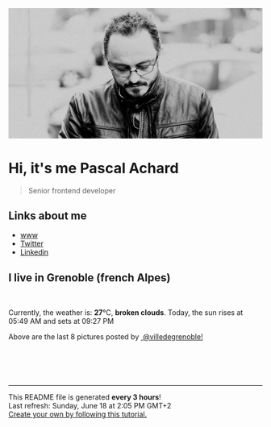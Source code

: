 ![Pascal Achard](./images/photo-pascal-achard.jpg)
# Hi, it's me Pascal Achard
> Senior frontend developer

## Links about me
- [www](https://www.pascal-achard.com)
- [Twitter](https://twitter.com/botmaster)
- [Linkedin](http://www.linkedin.com/in/pascal-achard)


## I live in Grenoble (french Alpes)
<img src="https://openweathermap.org/img/wn/04d@2x.png" alt="">

Currently, the weather is: **27**°C, **broken clouds**.
Today, the sun rises at 05:49 AM and sets at 09:27 PM

Above are the last 8 pictures posted by <a href="https://www.instagram.com/villedegrenoble/" target="_blank"><img alt="" src="https://upload.wikimedia.org/wikipedia/commons/thumb/e/e7/Instagram_logo_2016.svg/1024px-Instagram_logo_2016.svg.png" width="20"/> @villedegrenoble!</a>

<p style="display: flex; flex-wrap: wrap; gap: 20px;">
        <img src="https://cdn1.picuki.com/hosted-by-instagram/q/0exhNuNYnjBGZDHIdN5WmL9I2Pk2GAlRNucaS7j0nyZiNxIsbHWB58ltwdev%7C%7CDlyKw1oASyLfzpj4osuVVtVZFdzPUfXTrKASjtX56+YVoCl1zRk8JZikb88KXEXZXCn%7C%7CsIkOzjYMTIfQeoEH%7C%7Cb2rvUW+%7C%7C7wbTYNpi2TNLxCyQlWotfpUrJy9ZRzt52U1h+189JldAJZ+jtvdBFundPZlTIeAf3+Idp1orN2S%7C%7CkKhtAKv6K81SO2ECMseW16GX6Rv5+HoOAAuiDpYGhpqzfheKc4EEMWggi85RU4ja05ntzxbKxVgPsTvZCaCmMDUjFKiCU%7C%7Ck8SqtgLsSUHv3EBQnjeel%7C%7CW+eqN29qrRI9eYX%7C%7Cr7zyrEX4bvBr9jYm0VCNH6cmr+JMOzMOxDh91BPstb4m742yyoRbLVmhx0WWMe2mDTWrEpBcKTx5C3+3ONhGreoVJs.jpeg" alt="" width="200"/>
        <img src="https://cdn1.picuki.com/hosted-by-instagram/q/0exhNuNYnjBGZDHIdN5WmL9I2Pk2GAlRNecaS7j0nyZiNxIsbHWB58ltwdGn%7C%7CDh6Kwh9HS+Lfzpk4Y4oVFpVZFByPk3aSrCNTDhc76mZU4Ck1DFj9Z5knL4wJHAYZXKs8cQpOzjYMTIfQeoEH%7C%7Cb2rvUT+vvwbTYNpi2TNLxCyQlWotfpUrJy9ZRzt52U1h+189JldAJZ+jtvdBFundPZlTIeAf3+Idp1orN2S%7C%7CkKhtAKv6K%7C%7C1SO2ECMseW16GX6Rv5+HoOAAuiDpYGhpqzTheKc4EEMWggi5giRpmK4mv5yRM6xVgOlh6LnvCmMDUjFKiCU%7C%7Ck8SqtQLsSUHv3EBQnjeel%7C%7CW+eqN29qrRI9C%7C%7CcZbi3SDKTbSKDq9CBXAdL%7C%7CabHkbpJMqlE+t7h59rOOof3mjs4Azse4rFmhx0WWMe2mSoXbFSBcKTx5C3+3ONhGreoVJs.jpeg" alt="" width="200"/>
        <img src="https://cdn1.picuki.com/hosted-by-instagram/q/0exhNuNYnjBGZDHIdN5WmL9I2Pk2GAlRNecaS7j0nyZiNxIsbHWB58ltwdev%7C%7CDlyKw1oASyLfzpj4oooUV1TZFdzPUfXTLCNSjtX56maUYCl0DZu95BmkLo1K3UXYHGv9sotOzjYMTIfQeoEH%7C%7Cb2rvUW+%7C%7C7wbTYNpi2TNLxCyQlWotfpUrJy9ZRzt52U1h+189JldAJZ+jtvdBFundPZlTIeAf3+Idp1orN2S%7C%7CkKhtAKv6K%7C%7C1SO2ECMseW16GX6Rv5+HoOAAuiDpYGhpqzjheKc4EEMWggicsgY7iK8CmoiYYKxV5tgpn%7C%7COOCmMDUjFKiCU%7C%7Ck8SqtgLsSUHv3EBQnjeel%7C%7CW+eqN29qrRI9eMZdze9HHoXbz3F61aX3ReVtWBQhLyOdeyPedzkrRNRddP0km08wuYQ+DVmhx0WWMe2mfaVMEhBcKTx5C3+3ONhGreoVJs.jpeg" alt="" width="200"/>
        <img src="https://cdn1.picuki.com/hosted-by-instagram/q/0exhNuNYnjBGZDHIdN5WmL9I2Pk2GAlRNecaS7j0nyZiNxIsbHWB58ltwdev%7C%7CDlyKw1oASyLfzpj44gsU1RSZFdzPUfXSr2KTz5U6K+cUYCq0DNg9ZdonboyJHQXY3Sq8MYlOzjYMTIfQeoEH%7C%7Cbx7a8Koru5A2MGo1zRMrBC0GAG4fy3UPI7mslm3ayEv0Pxto0%7C%7CNylL9XkgKQcursrV%7C%7CndbEvL+M4Byp6JzSPkCj9ND1OHtpCa5BTB7Kzc4KD6chYTJnLMNvXrmcTBs3V7qaogDEHUK1n+B8RM1v9EPp7TzN916+N8ZkIGRT2UFAjsm8lJhmMntxxzsbkG7iG5622%7C%7CA15GkW%7C%7Cc%7C%7ClZLpIMKUeOjh5hCZTLrZA4JYBVtfM6yEcnPIOO2hQcdcy90bRawaggrstjmzd4%7C%7Cn1RcsAmIagmHc.jpeg" alt="" width="200"/>
        <img src="https://cdn1.picuki.com/hosted-by-instagram/q/0exhNuNYnjBGZDHIdN5WmL9I2Pk2GAlRNucaS7j0nyZiNxIsbHWB58ltwdGn%7C%7CDh6Kwh9HS+Lfzpj540qUllYZFV9PkzWSLaKSDlV6qmdXYCk1DVj9pNgkL0wL3QcZHer88otOzjYMTIfQeoEH%7C%7Cb2rvUV+fvwaTIFuDaWNOUtzCVG%7C%7CMm0X51wm8Rm3ayEv0Pxto0%7C%7CNylL9XkgKQcursrV%7C%7CndYEvL+M4Byp6JzSPkCj9ND1OHtpCa5BTB7Kz04KD6chYTJnLMgtjPNRwYyyWr0aogDd2NLilq28RM1v9EPp7TzN916+98ZkIGRT2UFAjsm8lJhmMntxxzsbkSm6g5i52nxkp+dedwfjpqpJMeRB%7C%7Crt3BfYWo7VTJFvRElfK%7C%7CqbZ1D5eO2XQcdcy90bRagWhwvstjmzd4%7C%7Cn1RcsAmIagmHc.jpeg" alt="" width="200"/>
        <img src="https://cdn1.picuki.com/hosted-by-instagram/q/0exhNuNYnjBGZDHIdN5WmL9I2Pk2GAlRNecaS7j0nyZiNxIsbHWB58ltwdev%7C%7CDlyKw1oASyLfzpj4I4tVFtRZFdzPUTYQLOKTz5V6KueUYCk1DBk9JBknbo3KnUfbXCs98EoOzjYMTIfQeoEH%7C%7Cb2rvUS++XqbjAbojGUZdsW2yIfu9OjZ6ckn9cf7KG4iF+44ooiMDxN4Gosak8ktdKO52tEWvrxfMh2pqV5CLkJnoE65ezRmCSsTDx6IihBGTOgtYPCwuwvoCTYdhspw0TzZpEEA0EslAz9shI8760BudShZJpM+N8ZkObUT2RaCCE+4RtmzcTtqALLSmyTxURz+jCe2ImfccEDk6PiFdbEBvOkwRjDYPyGPYJGZXUhFsrCeEvVItTwCM0EwN8WT61rjgzzzwi+S6P92E53U2VL1mM=.jpeg" alt="" width="200"/>
        <img src="https://cdn1.picuki.com/hosted-by-instagram/q/0exhNuNYnjBGZDHIdN5WmL9I2Pk2GAlRNecaS7j0nyZiNxIsbHWB58ltwdev%7C%7CDlyKw1oASyLfzph5osqU1hZZFR5PUHfTbeLTj1X7K+fU4Ck0jFi8pBplLg1JHAbZH+v9sItOzjYMTIfQeoEH%7C%7Cb2rvUW+%7C%7C7wbTYNpi2TNLxCyQlWotfpUrJy9ZRzt52U1h+189JldAJZ+jtvdBFundPZlTIeAf3+Idp1orN2S%7C%7CkKhtAKv6K%7C%7C1SO2ECMseW16GX6Rv5+HoOAAuiDpYGhpqzDheKc4EEMWggi34iE6uLg8jJS0FaxV5vgchYjmCmMDUjFKiCU%7C%7Ck8SqtgLsSUHv3EBQnjeel%7C%7CW+eqN29qrRI9C4ZN7Q73XRI5%7C%7CcH5ZNZ2ItV%7C%7C7uQnWNA6GJIft7vrx3Jcl4gkqh+TyHTYbFmhx0WWMe2mDTKLYpBcKTx5C3+3ONhGreoVJs.jpeg" alt="" width="200"/>
        <img src="https://cdn1.picuki.com/hosted-by-instagram/q/0exhNuNYnjBGZDHIdN5WmL9I2Pk2GAlRNucaS7j0nyZiNxIsbHWB58ltwdGn%7C%7CDh6Kwh9HS+Lfzpi44MsWV9YZFN+P0PbQLSITzxc6KWfV+nN1jxu8pVjkbg2JXEcZnSp8cQrVQmYdSgIGaYDG7uo%7C%7CesJ%7C%7CPnucjcFrjOMNbRKmDdttdCwFahlza4lsfe4kx2xu5xncG114WNxahlw5OLUqQUCSKn5PN1gpKZlR7pCjMsS5LujyWu+H2xkfWx9Ez7RtI7V2dENhhzrdSFlqjH%7C%7CAZY1LHMRiVbmoS4gnY8pob+0ZqhM4acQg4eHcyACW2E2hjtfwZftgAHsSUGImUBRwT2Ej+b3ffZ79sXPBPW5b+zl7S7wW6H8NYxaT3IGFsvfA1bGGPDkId9Vj74XJKpIxV275jbvbp3B21V+AWgc123bL8opZ7uiyqyb4X7U3zvZ8AZuxw==.jpeg" alt="" width="200"/>
</p>

------------
<p>This README file is generated <b>every 3 hours</b>!
    <br />Last refresh: Sunday, June 18 at 2:05 PM GMT+2
    <br /><a href="https://medium.com/@th.guibert/how-to-create-a-self-updating-readme-md-for-your-github-profile-f8b05744ca91">Create your own by following this tutorial.</a>
</p>
<p><a href="https://github.com/botmaster/botmaster/actions/workflows/main.yaml"><img alt="" src="https://github.com/botmaster/botmaster/actions/workflows/main.yaml/badge.svg" /></a></p>

